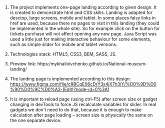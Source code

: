 1. The project implements one-page landing according to given design. It is created to demonstrate html and CSS skills.
Landing is adapted for desctop, large screens, mobile and tablet.
In some places falsy links in href are used, because there no pages to visit in this landing (they could be implemented in the whole site).
So for example click on the button for tickets purchase will not affect opening any new page. Java Script was used a little just for making interactive behaviour for some elements, such as simple slider for mobile and tablet versions.

2. Technologies stack: HTML5, CSS3, BEM, SASS, JS.

3. Preview link: https:/mykhailoivchenko.github.io/National-museum-landing/

4. The landing page is implemented according to this design: https://www.figma.com/file/cRBCqE06cDrY3s4jX7h3iY/%D0%9D%D0%90%D0%9C%D0%A3-(Edit)?node-id=0%3A1

5. It is important to reload page (using ctrl-F5) after screen size or gadget changing in devTools to force JS recalculate variables for slider. In real gadgets we don't need to do that, because it is enough to make calculation after page loading – screen size is physically the same on the one separate device.
